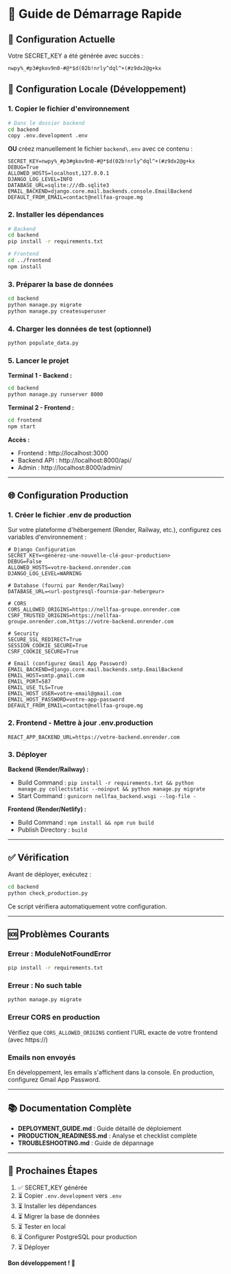 # 🚀 Guide de Démarrage Rapide

## 📝 Configuration Actuelle

Votre SECRET_KEY a été générée avec succès :
```
nwpy%_#p3#gkov9n0-#@*$d(02b!nrly^dql^+(#z9dx2@g+kx
```

## 🔧 Configuration Locale (Développement)

### 1. Copier le fichier d'environnement

```bash
# Dans le dossier backend
cd backend
copy .env.development .env
```

**OU** créez manuellement le fichier `backend\.env` avec ce contenu :

```env
SECRET_KEY=nwpy%_#p3#gkov9n0-#@*$d(02b!nrly^dql^+(#z9dx2@g+kx
DEBUG=True
ALLOWED_HOSTS=localhost,127.0.0.1
DJANGO_LOG_LEVEL=INFO
DATABASE_URL=sqlite:///db.sqlite3
EMAIL_BACKEND=django.core.mail.backends.console.EmailBackend
DEFAULT_FROM_EMAIL=contact@nellfaa-groupe.mg
```

### 2. Installer les dépendances

```bash
# Backend
cd backend
pip install -r requirements.txt

# Frontend
cd ../frontend
npm install
```

### 3. Préparer la base de données

```bash
cd backend
python manage.py migrate
python manage.py createsuperuser
```

### 4. Charger les données de test (optionnel)

```bash
python populate_data.py
```

### 5. Lancer le projet

**Terminal 1 - Backend :**
```bash
cd backend
python manage.py runserver 8000
```

**Terminal 2 - Frontend :**
```bash
cd frontend
npm start
```

**Accès :**
- Frontend : http://localhost:3000
- Backend API : http://localhost:8000/api/
- Admin : http://localhost:8000/admin/

---

## 🌐 Configuration Production

### 1. Créer le fichier .env de production

Sur votre plateforme d'hébergement (Render, Railway, etc.), configurez ces variables d'environnement :

```env
# Django Configuration
SECRET_KEY=<générez-une-nouvelle-clé-pour-production>
DEBUG=False
ALLOWED_HOSTS=votre-backend.onrender.com
DJANGO_LOG_LEVEL=WARNING

# Database (fourni par Render/Railway)
DATABASE_URL=<url-postgresql-fournie-par-hebergeur>

# CORS
CORS_ALLOWED_ORIGINS=https://nellfaa-groupe.onrender.com
CSRF_TRUSTED_ORIGINS=https://nellfaa-groupe.onrender.com,https://votre-backend.onrender.com

# Security
SECURE_SSL_REDIRECT=True
SESSION_COOKIE_SECURE=True
CSRF_COOKIE_SECURE=True

# Email (configurez Gmail App Password)
EMAIL_BACKEND=django.core.mail.backends.smtp.EmailBackend
EMAIL_HOST=smtp.gmail.com
EMAIL_PORT=587
EMAIL_USE_TLS=True
EMAIL_HOST_USER=votre-email@gmail.com
EMAIL_HOST_PASSWORD=votre-app-password
DEFAULT_FROM_EMAIL=contact@nellfaa-groupe.mg
```

### 2. Frontend - Mettre à jour .env.production

```env
REACT_APP_BACKEND_URL=https://votre-backend.onrender.com
```

### 3. Déployer

**Backend (Render/Railway) :**
- Build Command : `pip install -r requirements.txt && python manage.py collectstatic --noinput && python manage.py migrate`
- Start Command : `gunicorn nellfaa_backend.wsgi --log-file -`

**Frontend (Render/Netlify) :**
- Build Command : `npm install && npm run build`
- Publish Directory : `build`

---

## ✅ Vérification

Avant de déployer, exécutez :

```bash
cd backend
python check_production.py
```

Ce script vérifiera automatiquement votre configuration.

---

## 🆘 Problèmes Courants

### Erreur : ModuleNotFoundError

```bash
pip install -r requirements.txt
```

### Erreur : No such table

```bash
python manage.py migrate
```

### Erreur CORS en production

Vérifiez que `CORS_ALLOWED_ORIGINS` contient l'URL exacte de votre frontend (avec https://)

### Emails non envoyés

En développement, les emails s'affichent dans la console. En production, configurez Gmail App Password.

---

## 📚 Documentation Complète

- **DEPLOYMENT_GUIDE.md** : Guide détaillé de déploiement
- **PRODUCTION_READINESS.md** : Analyse et checklist complète
- **TROUBLESHOOTING.md** : Guide de dépannage

---

## 🎯 Prochaines Étapes

1. ✅ SECRET_KEY générée
2. ⏳ Copier `.env.development` vers `.env`
3. ⏳ Installer les dépendances
4. ⏳ Migrer la base de données
5. ⏳ Tester en local
6. ⏳ Configurer PostgreSQL pour production
7. ⏳ Déployer

**Bon développement ! 🚀**
